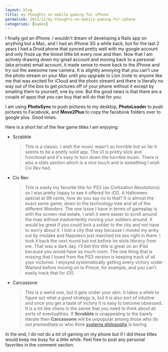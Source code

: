 ```yaml
---
layout: blog
title: my thoughts on mobile gaming for iPhone
permalink: 2011/11/my-thoughts-on-mobile-gaming-for-iphone
categories: [Games]
---
```


I finally got an iPhone. I wouldn't dream of developing a Rails app on anything but a Mac, and I had an iPhone 3G a while back, but for the last 2 years I had a Droid phone that synced pretty well with my google account and only froze up the tiniest little bit every now and then. Now that I am actively drawing down my gmail account and moving back to a personal (aka private) email account, it made sense to move back to the iPhone and try out the awesome new camera. It is slightly annoying that you can't use the photo stream on your Mac until you upgrade to Lion (note to anyone like me that was excited for iCloud and the photo stream) and there is literally no way out of the box to get pictures off of your phone without it except by emailing them to yourself, one by one. But the good news is that there are a couple of apps that you can buy that will do that for you.

I am using <strong>PhotoSync</strong> to push pictures to my desktop, <strong>PhotoLoader</strong> to push pictures to Facebook, and <strong>Move2Plus</strong> to copy the facebook folders over to google plus. Good times.

Here is a short list of the few game titles I am enjoying:

<ul>
<li>Scrabble</li>


<blockquote>This is a classic. I wish the music wasn't so horrible but so far it seems to be a pretty solid app. The UI is pretty slick and functional and it's easy to turn down the horrible music. There is also a stats section which is a nice touch and is something I wish Civ Rev had.</blockquote>

<li>Civ Rev</li>

<blockquote>This is easily my favorite title for PS3 (as Civilization Revolutions) so I was pretty happy to see it offered for iOS. A Halloween special at 99 cents, how do you say no to that? It is almost the exact same game, down to the technology tree and all of the different Wonders. The one issue I have in terms of gameplay is with the screen real estate, I wish it were easier to scroll around the map without inadvertently moving your soldiers around. It would be great if you could lock a solder to the city and not have to worry about it. I lost a city that way because I moved my army out by mistake and Napoleon just marched his ass right in there. I took it back the next round but not before he stole <em>literacy</em> from me. That was a dark day. I'll bet this title is great on an iPad because you would have so much room. The one thing that is missing that I loved from the PS3 version is keeping track of all your victories. I enjoyed systematically getting every victory under Warlord before moving on to Prince, for example, and you can't easily track that for iOS.
</blockquote>


<li>Carcassone</li>

<blockquote>
This is a weird one, but it gets under your skin. It takes a while to figure out what a good strategy is, but it is also sort of intuitive and once you get a taste of victory it is easy to become obsessed. It is a lot like chess in the sense that you need to think about all sorts of eventualities. If <strong>Scrabble</strong> is unappealing to the barely literate then <strong>Carcassone</strong> will be unpopular among those who do not premeditate or who think <a href="http://en.wikipedia.org/wiki/Systems_philosophy" target="_blank">systems philosophy</a> is boring.</blockquote>
</ul>

In the end, I do not do a lot of gaming on my phone but if I did these titles would keep me busy for a little while. Feel free to post any personal favorites in the comment section.
